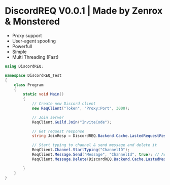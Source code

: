 # DiscordREQ V0.0.1 | Made by Zenrox & Monstered

* Proxy support
* User-agent spoofing
* Powerfull
* Simple
* Multi Threading (Fast)

```cs
using DiscordREQ;

namespace DiscordREQ_Test
{
    class Program
    {
        static void Main()
        {
            // Create new Discord client
            new ReqClient("Token", "Proxy:Port", 3000);

            // Join server
            ReqClient.Guild.Join("InviteCode");

            // Get request response
            string JoinResp = DiscordREQ.Backend.Cache.LastedRequestResp;

            // Start typing to channel & send message and delete it
            ReqClient.Channel.StartTyping("ChannelID");
            ReqClient.Message.Send("Message", "ChannelId", true); // Activate - Desactivate TTS (Text to Speech)
            ReqClient.Message.Delete(DiscordREQ.Backend.Cache.LastedMessageId, DiscordREQ.Backend.Cache.LastedMessageChannelId);

        }
    }
}
```
